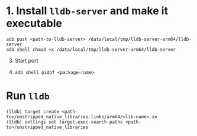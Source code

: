 # 1. Install `lldb-server` and make it executable

```
adb push <path-to-lldb-server> /data/local/tmp/lldb-server-arm64/lldb-server
adb shell chmod +x /data/local/tmp/lldb-server-arm64/lldb-server
```


3. Start port 

2. `adb shell pidof <package-name>`


# Run `lldb`

```
(lldb) target create <path-to>/unstripped_native_libraries.links/arm64/<lib-name>.so
(lldb) settings set target.exec-search-paths <path-to>/unstripped_native_libraries
```


